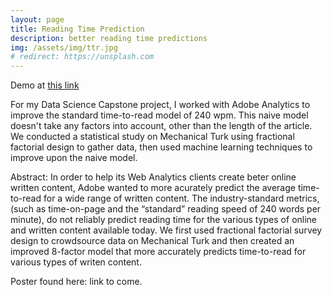 ```yaml
---
layout: page
title: Reading Time Prediction
description: better reading time predictions
img: /assets/img/ttr.jpg
# redirect: https://unsplash.com
---
```


Demo at [this link](http://orionweller.com/ttr/)

For my Data Science Capstone project, I worked with Adobe Analytics to improve the standard time-to-read model of 240 wpm.  This naive model doesn't take any factors into account, other than the length of the article.  We conducted a statistical study on Mechanical Turk using fractional factorial design to gather data, then used machine learning techniques to improve upon the naive model.

Abstract:
In order to help its Web Analytics clients create beter online written content, Adobe wanted to more acurately predict the average time-to-read for a wide range of written content. The industry-standard metrics,(such as time-on-page and the “standard” reading speed of 240 words per minute), do not reliably predict reading time for the various types of  online and written content available today.  We first used fractional factorial survey design to crowdsource data on Mechanical Turk and then created an improved 8-factor model that more accurately predicts time-to-read for various types of writen content.

Poster found here: link to come.
